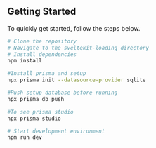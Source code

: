 
## Getting Started

To quickly get started, follow the steps below.

```bash
# Clone the repository
# Navigate to the sveltekit-loading directory
# Install dependencies
npm install

#Install prisma and setup 
npx prisma init --datasource-provider sqlite

#Push setup database before running 
npx prisma db push

#To see prisma studio 
npx prisma studio

# Start development environment
npm run dev
```

